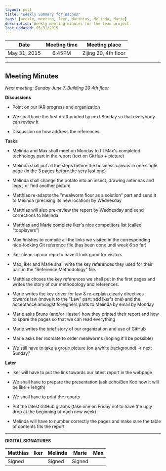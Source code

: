 ```yaml
---
layout: post
title: "Weekly Summary for Bachus"
tags: [weekly, meeting, Iker, Matthias, Melinda, Marie]
description: Weekly meeting minutes for the team project.
last_updated: 05/31/2015
---
```


|**Date** |**Meeting time**|**Meeting place**
| ------------- |:----------------:|:-------:
|May 31, 2015| 6:45PM | Zijing 20, 4th floor

----------

Meeting Minutes
------
*Next meeting: Sunday June 7, Building 20 4th floor*

**Discussions**

* Point on our IAR progress and organization

* We shall have the first draft printed by next Sunday so that everybody can review it

* Discussion on how address the references

**Tasks**

* Melinda and Max shall meet on Monday to fit Max's completed technology part in the report (text on GitHub + picture)

* Melinda shall put all the steps before the business canvas in one single page (in the 3 pages before the very last one)

* Melinda shall change the potato into an insect, drawing antennas and legs ; or find another picture

* Matthias re-adapts the "mealworm flour as a solution" part and send it to Melinda (precising its new location) by Wednesday

* Matthias will also pre-review the report by Wednesday and send corrections to Melinda

* Matthias and Marie complete Iker's nice competitors list (called "topplayers")

* Max finishes to compile all the links we visited in the corresponding nice-looking Git reference file (has been done until week 6 so far)

* Iker clean-up our repo to have it look good for visitors

* Max, Iker and Marie shall write the key references they used for their part in the "Reference Methodology" file.

* Matthias choses the key references we shall put in the first pages and writes the story of our methodology and references.

* Marie writes the key driver for law & re-explain clearly directives towards law (move it to the "Law" part; add Iker's one) and the acceptance amongst foreigners parts to Melinda by email by Monday

* Marie asks Bruno (and/or Hester) how they printed their report and how to spare the pages so that we can read everything

* Marie writes the brief story of our organization and use of GitHub

* Marie asks her roomate to order mealworms (hoping it'll be possible)

* We still have to take a group picture (on a white background) -> next Sunday?


**Later**

* Iker will have to put the link towards our latest report in the webpage

* We shall have to prepare the presentation (ask echo/Ben Koo how it will be like + length)

* We shall have to print the reports

* Put the latest GitHub graphs (take one on Friday not to have the ugly drop at the beginning of each new week)

* Melinda will have to number correctly the pages and make sure the table of contents fits the report

----------

**DIGITAL SIGNATURES**

|**Matthias** |**Iker**|**Melinda**|**Marie**|**Max**|
|----------------|----------------|----------------|----------------|----------------|
|Signed | |Signed |Signed | |
